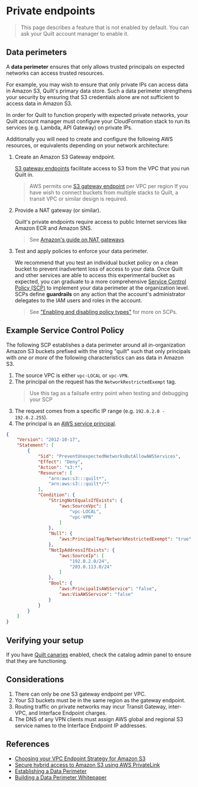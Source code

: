 <!-- markdownlint-disable -->
# Private endpoints 

> This page describes a feature that is not enabled by default.
You can ask your Quilt account manager to enable it.

## Data perimeters 

A **data perimeter** ensures that only allows trusted
principals on expected networks can access trusted resources.

For example, you may wish to ensure that only private IPs can access data in
Amazon S3, Quilt's primary data store. Such a data perimeter strengthens
your security by ensuring that S3 credentials alone are not sufficient to access
data in Amazon S3.

In order for Quilt to function properly with expected private networks, your Quilt
account manager must configure your CloudFormation stack to run its services
(e.g. Lambda, API Gateway) on private IPs.

Additionally you will need to create and configure the following AWS resources,
or equivalents depending on your network architecture:

1. Create an Amazon S3 Gateway endpoint.

    [S3 gateway endpoints](https://docs.aws.amazon.com/vpc/latest/privatelink/vpc-endpoints-s3.html)
    facilitate access to S3 from the VPC that you run Quilt in.

    > AWS permits one [S3 gateway endpoint](https://docs.aws.amazon.com/vpc/latest/privatelink/vpc-endpoints-s3.html) per VPC per region
    > If you have wish to connect buckets from multiple stacks to Quilt, a transit
    VPC or similar design is required.

1. Provide a NAT gateway (or similar).

    Quilt's private endpoints require access to public Internet services like Amazon ECR and Amazon SNS.

    > See [Amazon's guide on NAT gateways](https://docs.aws.amazon.com/vpc/latest/userguide/vpc-nat-gateway.html#nat-gateway-creating).

1. Test and apply policies to enforce your data perimeter.

    We recommend that you test an individual bucket policy on a clean bucket to prevent
    inadvertent loss of access to your data.
    Once Quilt and other services are able to access this experimental bucket as
    expected, you can graduate to a more comprehensive
    [Service Control Policy (SCP)](https://docs.aws.amazon.com/organizations/latest/userguide/orgs_manage_policies_scps.html)
    to implement your data perimeter at the organization level.
    SCPs define **guardrails** on any action that the account's
    administrator delegates to the IAM users and roles in the account.

    > See
    ["Enabling and disabling policy types"](https://docs.aws.amazon.com/organizations/latest/userguide/orgs_manage_policies_enable-disable.html)
    for more on SCPs.

## Example Service Control Policy

The following SCP establishes a data perimeter around all in-organization
Amazon S3 buckets prefixed with the string "quilt"
such that only principals with _one or more_ of the following characteristics
can ass data in Amazon S3.

1. The source VPC is either `vpc-LOCAL` or `vpc-VPN`.
2. The principal on the request has the `NetworkRestrictedExempt` tag.
    > Use this tag as a failsafe entry point when testing and debugging your SCP
3. The request comes from a specific IP range (e.g. `192.0.2.0 - 192.0.2.255`).
4. The principal is an [AWS service
principal](https://docs.aws.amazon.com/IAM/latest/UserGuide/reference_policies_elements_principal.html#principal-services).

```json
{
    "Version": "2012-10-17",
    "Statement": [
        {
            "Sid": "PreventUnexpectedNetworksButAllowAWSServices",
            "Effect": "Deny",
            "Action": "s3:*",
            "Resource": [
                "arn:aws:s3:::quilt*",
                "arn:aws:s3:::quilt*/*"
            ],
            "Condition": {
                "StringNotEqualsIfExists": {
                    "aws:SourceVpc": [
                        "vpc-LOCAL",
                        "vpc-VPN"
                    ]
                },
                "Null": {
                    "aws:PrincipalTag/NetworkRestrictedExempt": "true"
                },
                "NotIpAddressIfExists": {
                    "aws:SourceIp": [
                        "192.0.2.0/24",
                        "203.0.113.0/24"
                    ]
                },
                "Bool": {
                    "aws:PrincipalIsAWSService": "false",
                    "aws:ViaAWSService": "false"
                }
            }
        }
    ]
}
```

## Verifying your setup

If you have [Quilt canaries](./good-practice.md) enabled, check the catalog admin
panel to ensure that they are functioning.

## Considerations

1. There can only be one S3 gateway endpoint per VPC.
2. Your S3 buckets must be in the same region as the gateway endpoint.
2. Routing traffic on private networks may incur Transit Gateway,
inter-VPC, and Interface Endpoint charges.
3. The DNS of any VPN clients must assign AWS global and regional S3
service names to the Interface Endpoint IP addresses.

## References

* [Choosing your VPC Endpoint Strategy for Amazon S3](https://aws.amazon.com/blogs/architecture/choosing-your-vpc-endpoint-strategy-for-amazon-s3/)
* [Secure hybrid access to Amazon S3 using AWS PrivateLink](https://aws.amazon.com/blogs/networking-and-content-delivery/secure-hybrid-access-to-amazon-s3-using-aws-privatelink/)
* [Establishing a Data Perimeter](https://aws.amazon.com/blogs/security/establishing-a-data-perimeter-on-aws/)
* [Building a Data Perimeter Whitepaper](https://docs.aws.amazon.com/whitepapers/latest/building-a-data-perimeter-on-aws/building-a-data-perimeter-on-aws.html)
